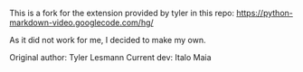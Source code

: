 This is a fork for the extension provided by tyler in this repo:
https://python-markdown-video.googlecode.com/hg/

As it did not work for me, I decided to make my own.

Original author: Tyler Lesmann
Current dev: Italo Maia